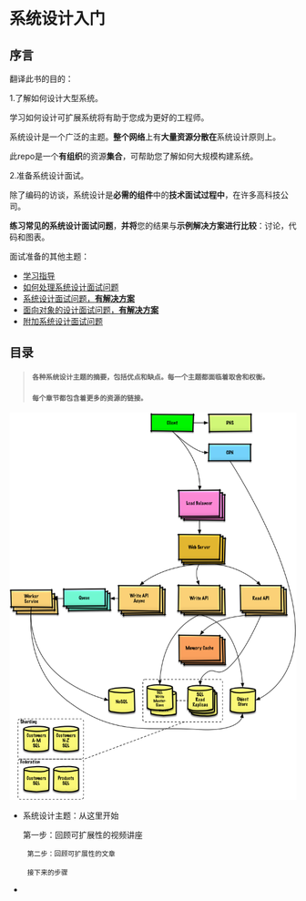 # 系统设计入门

## 序言

翻译此书的目的：

1.了解如何设计大型系统。

学习如何设计可扩展系统将有助于您成为更好的工程师。

系统设计是一个广泛的主题。**整个网络**上有**大量资源分散在**系统设计原则上。

此repo是一个**有组织**的资源**集合**，可帮助您了解如何大规模构建系统。

2.准备系统设计面试。

除了编码的访谈，系统设计是**必需的组件**中的**技术面试过程中**，在许多高科技公司。

**练习常见的系统设计面试问题**，**并将**您的结果与**示例解决方案进行比较**：讨论，代码和图表。

面试准备的其他主题：

* [学习指导](https://github.com/hellocece/system-design-primer#study-guide)
* [如何处理系统设计面试问题](https://github.com/hellocece/system-design-primer#how-to-approach-a-system-design-interview-question)
* [系统设计面试问题，**有解决方案**](https://github.com/hellocece/system-design-primer#system-design-interview-questions-with-solutions)
* [面向对象的设计面试问题，**有解决方案**](https://github.com/hellocece/system-design-primer#object-oriented-design-interview-questions-with-solutions)
* [附加系统设计面试问题](https://github.com/hellocece/system-design-primer#additional-system-design-interview-questions)

## 目录

> #### `各种系统设计主题的摘要，包括优点和缺点。每一个主题都面临着取舍和权衡。`
>
> #### `每个章节都包含着更多的资源的链接。`

![](/assets/687474703a2f2f692e696d6775722e636f6d2f6a6a3341354e382e706e67.png)

* 系统设计主题：从这里开始

  第一步：回顾可扩展性的视频讲座

       第二步：回顾可扩展性的文章

       接下来的步骤

* 



